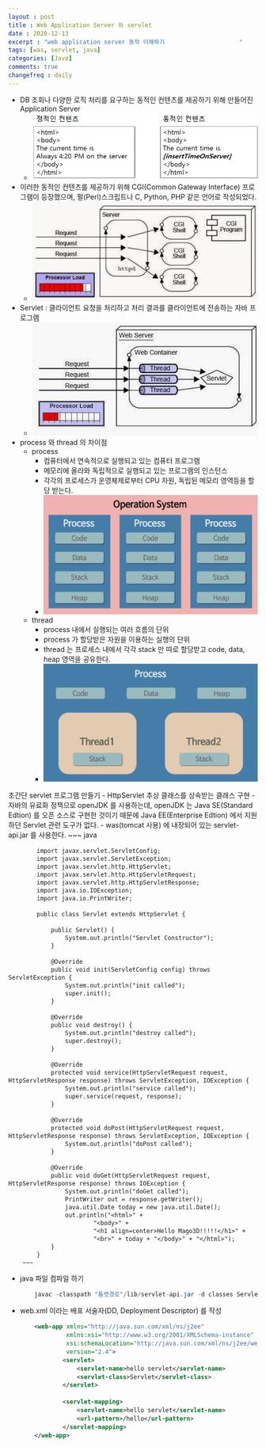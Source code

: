 ```yaml
---
layout : post
title : Web Application Server 와 servlet
date : 2020-12-13
excerpt : "web application server 동작 이해하기                     "
tags: [was, servlet, java]
categories: [Java]
comments: true
changefreq : daily
---
```


- DB 조회나 다양한 로직 처리를 요구하는 동적인 컨텐츠를 제공하기 위해 만들어진 Application Server
    - <img src="/static/img/was/was-vs-web.png">
- 이러한 동적인 컨텐츠를 제공하기 위해 CGI(Common Gateway Interface) 프로그램이 등장했으며, 펄(Perl)스크립트나 C, Python, PHP 같은 언어로 작성되었다.
    - <img src="/static/img/was/process.png">
- Servlet : 클라이언트 요청을 처리하고 처리 결과를 클라이언트에 전송하는 자바 프로그램
    - <img src="/static/img/was/thread.png">
- process 와 thread 의 차이점 
    - process 
        - 컴퓨터에서 연속적으로 실행되고 있는 컴퓨터 프로그램 
        - 메모리에 올라와 독립적으로 실행되고 있는 프로그램의 인스턴스 
        - 각각의 프로세스가 운영체제로부터 CPU 자원, 독립된 메모리 영역등을 할당 받는다.
        - <img src="/static/img/was/process-flow.png">
    - thread
        - process 내에서 실행되는 여러 흐름의 단위 
        - process 가 할당받은 자원을 이용하는 실행의 단위
        - thread 는 프로세스 내에서 각각 stack 만 따로 할당받고 code, data, heap 영역을 공유한다.
        - <img src="/static/img/was/thread-flow.png">
초간단 servlet 프로그램 만들기
    - HttpServlet 추상 클래스를 상속받는 클래스 구현 
        - 자바의 유료화 정책으로 openJDK 를 사용하는데, openJDK 는 Java SE(Standard Edtion) 를 오픈 소스로 구현한 것이기 때문에 Java EE(Enterprise Edtion) 에서 지원하던 Servlet 관련 도구가 없다.
        - was(tomcat 사용) 에 내장되어 있는 servlet-api.jar 를 사용한다.
        ~~~ java
        
            import javax.servlet.ServletConfig;
            import javax.servlet.ServletException;
            import javax.servlet.http.HttpServlet;
            import javax.servlet.http.HttpServletRequest;
            import javax.servlet.http.HttpServletResponse;
            import java.io.IOException;
            import java.io.PrintWriter;
            
            public class Servlet extends HttpServlet {
                
                public Servlet() {
                    System.out.println("Servlet Constructor");
                }
                
                @Override
                public void init(ServletConfig config) throws ServletException {
                    System.out.println("init called");
                    super.init();
                }
            
                @Override
                public void destroy() {
                    System.out.println("destroy called");
                    super.destroy();
                }
            
                @Override
                protected void service(HttpServletRequest request, HttpServletResponse response) throws ServletException, IOException {
                    System.out.println("service called");
                    super.service(request, response);
                }
            
                @Override
                protected void doPost(HttpServletRequest request, HttpServletResponse response) throws ServletException, IOException {
                    System.out.println("doPost called");
                }
            
                @Override
                public void doGet(HttpServletRequest request, HttpServletResponse response) throws IOException {
                    System.out.println("doGet called");
                    PrintWriter out = response.getWriter();
                    java.util.Date today = new java.util.Date();
                    out.println("<html>" +
                            "<body>" +
                            "<h1 align=center>Hello Mago3D!!!!!</h1>" +
                            "<br>" + today + "</body>" + "</html>");
                }
            }
        ~~~
- java 파일 컴파일 하기
    ~~~ java
        javac -classpath "톰캣경로"/lib/servlet-api.jar -d classes Servlet.java
    ~~~
- web.xml 이라는 배포 서술자(DD, Deployment Descriptor) 를 작성
    ~~~ xml
        <web-app xmlns="http://java.sun.com/xml/ns/j2ee"
                 xmlns:xsi="http://www.w3.org/2001/XMLSchema-instance"
                 xsi:schemaLocation="http://java.sun.com/xml/ns/j2ee/web-app_2_4.xsd"
                 version="2.4">
                <servlet>
                    <servlet-name>hello servlet</servlet-name>
                    <servlet-class>Servlet</servlet-class>
                </servlet>
        
                <servlet-mapping>
                    <servlet-name>hello servlet</servlet-name>
                    <url-pattern>/hello</url-pattern>
                </servlet-mapping>
        </web-app>
    ~~~
      


          


